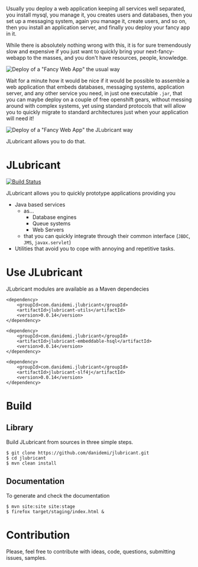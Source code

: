 Usually you deploy a web application keeping all services well separated, you install mysql, you manage it,
you creates users and databases, then you set up a messaging system, again you manage it, create users, and so on,
then you install an application server, and finally you deploy your fancy app in it.

While there is absolutely nothing wrong with this, it is for sure tremendously slow and expensive if you just want to quickly
bring your next-fancy-webapp to the masses, and you don't have resources, people, knowledge.

![Deploy of a "Fancy Web App" the usual way](https://cdn.rawgit.com/danidemi/jlubricant/b3683ca1fd0327222f561cfd126eb9dea38fe33a/assets/deploy-the-usual-way.svg)

Wait for a minute how it would be nice if it would be possible to assemble a web application that embeds databases, messaging systems,
application server, and any other service you need, in just one executable `.jar`, that you can maybe deploy on a couple of free openshift
gears, without messing around with complex systems, yet using standard protocols that will allow you to quickly migrate to standard
architectures just when your application will need it!

![Deploy of a "Fancy Web App" the JLubricant way](https://cdn.rawgit.com/danidemi/jlubricant/b3683ca1fd0327222f561cfd126eb9dea38fe33a/assets/deploy-the-jlubricant-way.svg)

JLubricant allows you to do that.

# JLubricant

[![Build Status](https://travis-ci.org/danidemi/jlubricant.svg)](https://travis-ci.org/danidemi/jlubricant)

JLubricant allows you to quickly prototype applications providing you
* Java based services 
	* as...
		* Database engines
		* Queue systems
		* Web Servers
	* that you can quickly integrate through their common interface (`JBDC`, `JMS`, `javax.servlet`)
* Utilities that avoid you to cope with annoying and repetitive tasks.

# Use JLubricant

JLubricant modules are available as a Maven dependecies

	<dependency>
	    <groupId>com.danidemi.jlubricant</groupId>
	    <artifactId>jlubricant-utils</artifactId>
	    <version>0.0.14</version>
	</dependency>

	<dependency>
	    <groupId>com.danidemi.jlubricant</groupId>
	    <artifactId>jlubricant-embeddable-hsql</artifactId>
	    <version>0.0.14</version>
	</dependency>
	
	<dependency>
	    <groupId>com.danidemi.jlubricant</groupId>
	    <artifactId>jlubricant-slf4j</artifactId>
	    <version>0.0.14</version>
	</dependency>

# Build

## Library

Build JLubricant from sources in three simple steps. 

	$ git clone https://github.com/danidemi/jlubricant.git
	$ cd jlubricant
	$ mvn clean install
	
## Documentation

To generate and check the documentation

	$ mvn site:site site:stage
	$ firefox target/staging/index.html &
	
	
# Contribution

Please, feel free to contribute with ideas, code, questions, submitting issues, samples.
